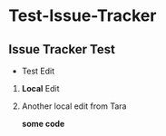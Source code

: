 Test-Issue-Tracker
==================

Issue Tracker Test
-------------------

* Test Edit

1. <b>Local</b> Edit

2. Another local edit from Tara

    <b>some code</b>
